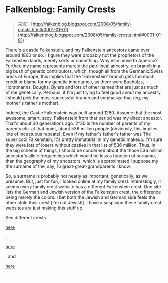 <!--yml
category: 未分类
date: 2024-05-12 23:18:34
-->

# Falkenblog: Family Crests

> 来源：[http://falkenblog.blogspot.com/2008/05/family-crests.html#0001-01-01](http://falkenblog.blogspot.com/2008/05/family-crests.html#0001-01-01)

There's a castle Falkenstein, and my Falkenstein ancestors came over around 1860 or so. I figure they were probably not the proprietors of the Falkenstein lands, merely serfs or something. Why else move to America? Further, my name represents merely the patrilineal ancestry, on branch in a big bush of genetic contributors, which, though all from the Germanic/Swiss areas of Europe, this implies that the 'Falkenstein' branch gets too much credit or blame for my genetic inheritance, as there were Bucholzs, Horstmanns, Boughs, Bylers and lots of other names that are just as much of me genetically. Perhaps, if I'm just trying to feel good about my ancestry, I should pick the most successful branch and emphasize that (eg, my mother's father's mother).

Indeed, the Castle Falkenstein was built around 1280\. Assume that the most awesome, smart, sexy, Falkenstein from that period was my direct ancestor. That's about 30 generations ago. 2^30 is the number of parents of my parents etc. at that point, about 536 million people (obviously, this implies lots of incestuous repeats). Even if my father's father's father was The super cool Falkenstein, it's pretty immaterial in my genetic makeup. I'm sure they were lots of losers without castles in that list of 536 million. Thus, in the big scheme of things, I should be concerned about the those 536 million ancestor's allele frequencies which would be less a function of surname, than the geography of my ancestors, which is approximated I suppose my the surname of the, say, 16 great-great-grandparents I know.

So, a surname is probably not nearly as important, genetically, as we presume. But, just for fun, I looked online at my family crest. Interestingly, it seems every family crest website has a different Falkenstein crest. One site lists the German and Jewish version of the Falkenstein crest, the difference being merely the colors. I bet both the Jewish and German side feels the other stole their crest [I'm not Jewish]. I have a suspicion these family crest websites are just making this stuff up.

See different crests

[here](http://www.houseofnames.com/xq/asp.fc/qx/falkenstein-family-crest.htm)

,

[here](http://www.5dollarcoatsofarms.com/gallery/F/pages/image018.html)

, and

[here](http://falkensteinfamily.us/)

.